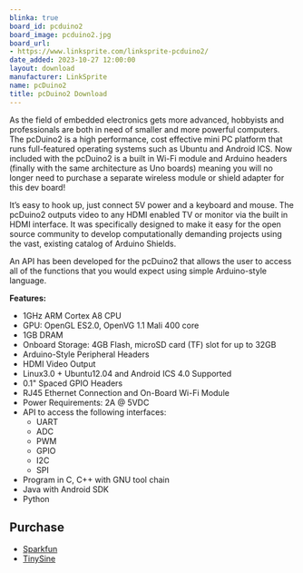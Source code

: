 ```yaml
---
blinka: true
board_id: pcduino2
board_image: pcduino2.jpg
board_url:
- https://www.linksprite.com/linksprite-pcduino2/
date_added: 2023-10-27 12:00:00
layout: download
manufacturer: LinkSprite
name: pcDuino2
title: pcDuino2 Download
---
```


As the field of embedded electronics gets more advanced, hobbyists and professionals are both in need of smaller and more powerful computers. The pcDuino2 is a high performance, cost effective mini PC platform that runs full-featured operating systems such as Ubuntu and Android ICS. Now included with the pcDuino2 is a built in Wi-Fi module and Arduino headers (finally with the same architecture as Uno boards) meaning you will no longer need to purchase a separate wireless module or shield adapter for this dev board!

It’s easy to hook up, just connect 5V power and a keyboard and mouse. The pcDuino2 outputs video to any HDMI enabled TV or monitor via the built in HDMI interface. It was specifically designed to make it easy for the open source community to develop computationally demanding projects using the vast, existing catalog of Arduino Shields.

An API has been developed for the pcDuino2 that allows the user to access all of the functions that you would expect using simple Arduino-style language.

**Features:**

- 1GHz ARM Cortex A8 CPU
- GPU: OpenGL ES2.0, OpenVG 1.1 Mali 400 core
- 1GB DRAM
- Onboard Storage: 4GB Flash, microSD card (TF) slot for up to 32GB
- Arduino-Style Peripheral Headers
- HDMI Video Output
- Linux3.0 + Ubuntu12.04 and Android ICS 4.0 Supported
- 0.1" Spaced GPIO Headers
- RJ45 Ethernet Connection and On-Board Wi-Fi Module
- Power Requirements: 2A @ 5VDC
- API to access the following interfaces:
  - UART
  - ADC
  - PWM
  - GPIO
  - I2C
  - SPI
- Program in C, C++ with GNU tool chain
- Java with Android SDK
- Python

## Purchase
* [Sparkfun](https://www.sparkfun.com/products/retired/12749)
* [TinySine](https://www.tinyosshop.com/Pcduino2)
